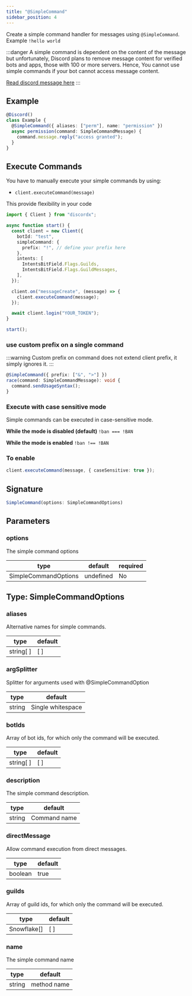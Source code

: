 ```yaml
---
title: "@SimpleCommand"
sidebar_position: 4
---
```


Create a simple command handler for messages using `@SimpleCommand`. Example `!hello world`

:::danger
A simple command is dependent on the content of the message but unfortunately, Discord plans to remove message content for verified bots and apps, those with 100 or more servers. Hence, You cannot use simple commands if your bot cannot access message content.

[Read discord message here](https://support-dev.discord.com/hc/en-us/articles/4404772028055-Message-Content-Access-Deprecation-for-Verified-Bots)
:::

## Example

```ts
@Discord()
class Example {
  @SimpleCommand({ aliases: ["perm"], name: "permission" })
  async permission(command: SimpleCommandMessage) {
    command.message.reply("access granted");
  }
}
```

## Execute Commands

You have to manually execute your simple commands by using:

- `client.executeCommand(message)`

This provide flexibility in your code

```ts
import { Client } from "discordx";

async function start() {
  const client = new Client({
    botId: "test",
    simpleCommand: {
      prefix: "!", // define your prefix here
    },
    intents: [
      IntentsBitField.Flags.Guilds,
      IntentsBitField.Flags.GuildMessages,
    ],
  });

  client.on("messageCreate", (message) => {
    client.executeCommand(message);
  });

  await client.login("YOUR_TOKEN");
}

start();
```

### use custom prefix on a single command

:::warning
Custom prefix on command does not extend client prefix, it simply ignores it.
:::

```ts
@SimpleCommand({ prefix: ["&", ">"] })
race(command: SimpleCommandMessage): void {
  command.sendUsageSyntax();
}
```

### Execute with case sensitive mode

Simple commands can be executed in case-sensitive mode.

**While the mode is disabled (default)**
`!ban === !BAN`

**While the mode is enabled**
`!ban !== !BAN`

### **To enable**

```ts
client.executeCommand(message, { caseSensitive: true });
```

## Signature

```ts
SimpleCommand(options: SimpleCommandOptions)
```

## Parameters

### options

The simple command options

| type                 | default   | required |
| -------------------- | --------- | -------- |
| SimpleCommandOptions | undefined | No       |

## Type: SimpleCommandOptions

### aliases

Alternative names for simple commands.

| type      | default |
| --------- | ------- |
| string[ ] | [ ]     |

### argSplitter

Splitter for arguments used with @SimpleCommandOption

| type   | default           |
| ------ | ----------------- |
| string | Single whitespace |

### botIds

Array of bot ids, for which only the command will be executed.

| type      | default |
| --------- | ------- |
| string[ ] | [ ]     |

### description

The simple command description.

| type   | default      |
| ------ | ------------ |
| string | Command name |

### directMessage

Allow command execution from direct messages.

| type    | default |
| ------- | ------- |
| boolean | true    |

### guilds

Array of guild ids, for which only the command will be executed.

| type        | default |
| ----------- | ------- |
| Snowflake[] | [ ]     |

### name

The simple command name

| type   | default     |
| ------ | ----------- |
| string | method name |
